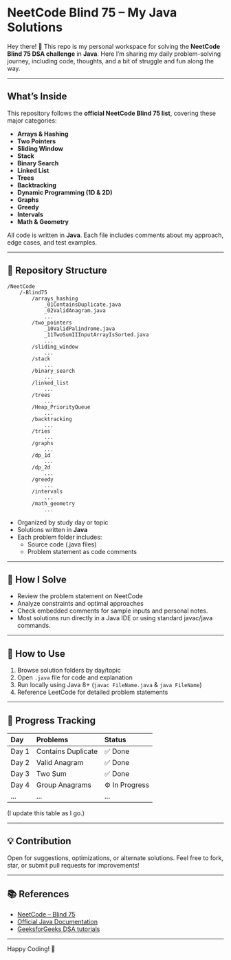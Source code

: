 # NeetCode Blind 75 – My Java Solutions

Hey there! 👋
This repo is my personal workspace for solving the **NeetCode Blind 75 DSA challenge** in **Java**. Here I’m sharing my daily problem-solving journey, including code, thoughts, and a bit of struggle and fun along the way.

***

## What’s Inside

This repository follows the **official NeetCode Blind 75 list**, covering these major categories:

- **Arrays & Hashing**
- **Two Pointers**
- **Sliding Window**
- **Stack**
- **Binary Search**
- **Linked List**
- **Trees**
- **Backtracking**
- **Dynamic Programming (1D & 2D)**
- **Graphs**
- **Greedy**
- **Intervals**
- **Math & Geometry**

All code is written in **Java**. Each file includes comments about my approach, edge cases, and test examples.

***

## 📂 Repository Structure

```
/NeetCode
    /-Blind75
        /arrays_hashing
            _01ContainsDuplicate.java
            _02ValidAnagram.java
            ...
        /two_pointers
            _10ValidPalindrome.java
            _11TwoSumIIInputArrayIsSorted.java
            ...
        /sliding_window
            ...
        /stack
            ...
        /binary_search
            ...
        /linked_list
            ...
        /trees
            ...
        /Heap_PriorityQueue
            ...
        /backtracking
            ...
        /tries
            ...
        /graphs
            ...
        /dp_1d
            ...    
        /dp_2d
            ...
        /greedy
            ...
        /intervals
            ...
        /math_geometry
            ...
```

- Organized by study day or topic
- Solutions written in **Java**
- Each problem folder includes:
    - Source code (.java files)
    - Problem statement as code comments

***

## 🏹 How I Solve

- Review the problem statement on NeetCode
- Analyze constraints and optimal approaches
- Check embedded comments for sample inputs and personal notes.
- Most solutions run directly in a Java IDE or using standard javac/java commands.

***

## 🚩 How to Use

1. Browse solution folders by day/topic
2. Open `.java` file for code and explanation
3. Run locally using Java 8+ (`javac FileName.java` \& `java FileName`)
4. Reference LeetCode for detailed problem statements

***

## 🤖 Progress Tracking

| Day   | Problems              | Status |
|:------|:----------------------| :-- |
| Day 1 | Contains Duplicate    | ✅ Done |
| Day 2 | Valid Anagram         | ✅ Done |
| Day 3 | Two Sum               | ✅ Done |
| Day 4 | Group Anagrams        | ⚙️ In Progress |
| ...   | ...                   | ... |

(I update this table as I go.)

***

## 💡 Contribution

Open for suggestions, optimizations, or alternate solutions.
Feel free to fork, star, or submit pull requests for improvements!

***

## 📚 References

- [NeetCode – Blind 75](https://neetcode.io/practice?tab=blind75)
- [Official Java Documentation](https://docs.oracle.com/javase/8/docs/)
- [GeeksforGeeks DSA tutorials](https://www.geeksforgeeks.org/data-structures/)

***

Happy Coding! 🚀

